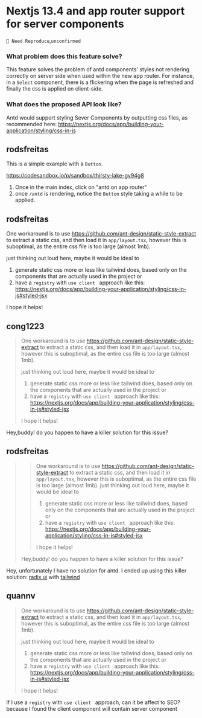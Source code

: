 # Nextjs 13.4 and app router support for server components

`🤔 Need Reproduce`,`unconfirmed`

### What problem does this feature solve?

This feature solves the problem of antd components' styles not rendering correctly on server side when used within the new app router. For instance, in a `Select` component, there is a flickering when the page is refreshed and finally the css is applied on client-side.

### What does the proposed API look like?

Antd would support styling Sever Components by outputting css files, as recommended here: https://nextjs.org/docs/app/building-your-application/styling/css-in-js

<!-- generated by ant-design-issue-helper. DO NOT REMOVE -->

## rodsfreitas

This is a simple example with a `Button`.

https://codesandbox.io/p/sandbox/thirsty-lake-gv94g8

1. Once in the main index, click on "antd on app router"
2. once `/antd` is rendering, notice the `Button` style taking a while to be applied.

## rodsfreitas

One workaround is to use https://github.com/ant-design/static-style-extract to extract a static css, and then load it in `app/layout.tsx`, however this is suboptimal, as the entire css file is too large (almost 1mb).

just thinking out loud here, maybe it would be ideal to

1. generate static css more or less like tailwind does, based only on the components that are actually used in the project or
2. have a `registry` with `use client ` approach like this: https://nextjs.org/docs/app/building-your-application/styling/css-in-js#styled-jsx

I hope it helps!

## cong1223

> One workaround is to use https://github.com/ant-design/static-style-extract to extract a static css, and then load it in `app/layout.tsx`, however this is suboptimal, as the entire css file is too large (almost 1mb).
>
> just thinking out loud here, maybe it would be ideal to
>
> 1. generate static css more or less like tailwind does, based only on the components that are actually used in the project or
> 2. have a `registry` with `use client ` approach like this: https://nextjs.org/docs/app/building-your-application/styling/css-in-js#styled-jsx
>
> I hope it helps!

Hey,buddy! do you happen to have a killer solution for this issue?

## rodsfreitas

> > One workaround is to use https://github.com/ant-design/static-style-extract to extract a static css, and then load it in `app/layout.tsx`, however this is suboptimal, as the entire css file is too large (almost 1mb).
> > just thinking out loud here, maybe it would be ideal to
> >
> > 1. generate static css more or less like tailwind does, based only on the components that are actually used in the project or
> > 2. have a `registry` with `use client ` approach like this: https://nextjs.org/docs/app/building-your-application/styling/css-in-js#styled-jsx
> >
> > I hope it helps!
>
> Hey,buddy! do you happen to have a killer solution for this issue?

Hey, unfortunately I have no solution for antd. I ended up using this killer solution: [radix ui](https://www.radix-ui.com) with [tailwind](https://tailwindcss.com)

## quannv

> One workaround is to use https://github.com/ant-design/static-style-extract to extract a static css, and then load it in `app/layout.tsx`, however this is suboptimal, as the entire css file is too large (almost 1mb).
>
> just thinking out loud here, maybe it would be ideal to
>
> 1. generate static css more or less like tailwind does, based only on the components that are actually used in the project or
> 2. have a `registry` with `use client ` approach like this: https://nextjs.org/docs/app/building-your-application/styling/css-in-js#styled-jsx
>
> I hope it helps!

If I use a `registry` with `use client ` approach, can it be affect to SEO? because I found the client component will contain server component
